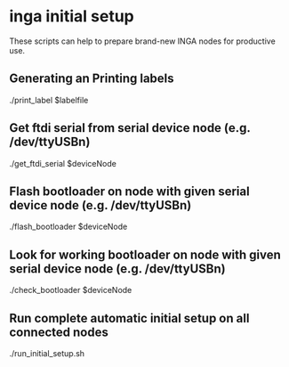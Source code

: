 # inga initial setup

These scripts can help to prepare brand-new INGA nodes for productive use.

## Generating an Printing labels
./print_label $labelfile

## Get ftdi serial from serial device node (e.g. /dev/ttyUSBn)
./get_ftdi_serial $deviceNode

## Flash bootloader on node with given serial device node (e.g. /dev/ttyUSBn)
./flash_bootloader $deviceNode

## Look for working bootloader on node with given serial device node (e.g. /dev/ttyUSBn)
./check_bootloader $deviceNode

## Run complete automatic initial setup on all connected nodes
./run_initial_setup.sh

